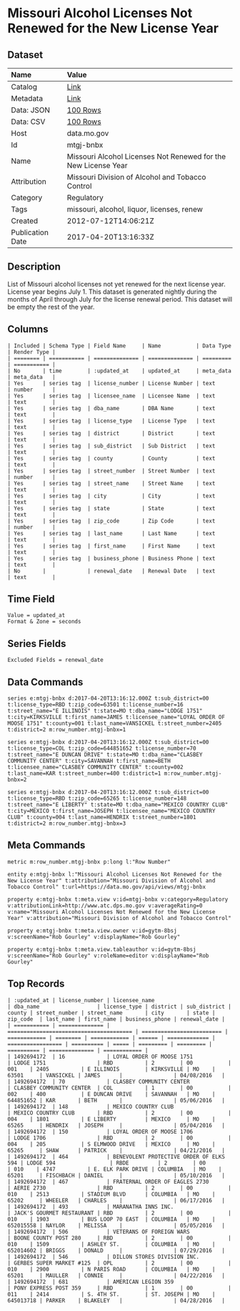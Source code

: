 # Missouri Alcohol Licenses Not Renewed for the New License Year

## Dataset

| Name | Value |
| :--- | :---- |
| Catalog | [Link](https://catalog.data.gov/dataset/missouri-alcohol-licenses-not-renewed-4eb86) |
| Metadata | [Link](https://data.mo.gov/api/views/mtgj-bnbx) |
| Data: JSON | [100 Rows](https://data.mo.gov/api/views/mtgj-bnbx/rows.json?max_rows=100) |
| Data: CSV | [100 Rows](https://data.mo.gov/api/views/mtgj-bnbx/rows.csv?max_rows=100) |
| Host | data.mo.gov |
| Id | mtgj-bnbx |
| Name | Missouri Alcohol Licenses Not Renewed for the New License Year |
| Attribution | Missouri Division of Alcohol and Tobacco Control |
| Category | Regulatory |
| Tags | missouri, alcohol, liquor, licenses, renew |
| Created | 2012-07-12T14:06:21Z |
| Publication Date | 2017-04-20T13:16:33Z |

## Description

List of Missouri alcohol licenses not yet renewed for the next license year.  License year begins July 1.  This dataset is generated nightly during the months of April through July for the license renewal period.  This dataset will be empty the rest of the year.

## Columns

```ls
| Included | Schema Type | Field Name     | Name           | Data Type | Render Type |
| ======== | =========== | ============== | ============== | ========= | =========== |
| No       | time        | :updated_at    | updated_at     | meta_data | meta_data   |
| Yes      | series tag  | license_number | License Number | text      | number      |
| Yes      | series tag  | licensee_name  | Licensee Name  | text      | text        |
| Yes      | series tag  | dba_name       | DBA Name       | text      | text        |
| Yes      | series tag  | license_type   | License Type   | text      | text        |
| Yes      | series tag  | district       | District       | text      | text        |
| Yes      | series tag  | sub_district   | Sub District   | text      | text        |
| Yes      | series tag  | county         | County         | text      | text        |
| Yes      | series tag  | street_number  | Street Number  | text      | number      |
| Yes      | series tag  | street_name    | Street Name    | text      | text        |
| Yes      | series tag  | city           | City           | text      | text        |
| Yes      | series tag  | state          | State          | text      | text        |
| Yes      | series tag  | zip_code       | Zip Code       | text      | number      |
| Yes      | series tag  | last_name      | Last Name      | text      | text        |
| Yes      | series tag  | first_name     | First Name     | text      | text        |
| Yes      | series tag  | business_phone | Business Phone | text      | text        |
| No       |             | renewal_date   | Renewal Date   | text      | text        |
```

## Time Field

```ls
Value = updated_at
Format & Zone = seconds
```

## Series Fields

```ls
Excluded Fields = renewal_date
```

## Data Commands

```ls
series e:mtgj-bnbx d:2017-04-20T13:16:12.000Z t:sub_district=00 t:license_type=RBD t:zip_code=63501 t:license_number=16 t:street_name="E ILLINOIS" t:state=MO t:dba_name="LODGE 1751" t:city=KIRKSVILLE t:first_name=JAMES t:licensee_name="LOYAL ORDER OF MOOSE 1751" t:county=001 t:last_name=VANSICKEL t:street_number=2405 t:district=2 m:row_number.mtgj-bnbx=1

series e:mtgj-bnbx d:2017-04-20T13:16:12.000Z t:sub_district=00 t:license_type=COL t:zip_code=644851652 t:license_number=70 t:street_name="E DUNCAN DRIVE" t:state=MO t:dba_name="CLASBEY COMMUNITY CENTER" t:city=SAVANNAH t:first_name=BETH t:licensee_name="CLASBEY COMMUNITY CENTER" t:county=002 t:last_name=KAR t:street_number=400 t:district=1 m:row_number.mtgj-bnbx=2

series e:mtgj-bnbx d:2017-04-20T13:16:12.000Z t:sub_district=00 t:license_type=RBD t:zip_code=65265 t:license_number=148 t:street_name="E LIBERTY" t:state=MO t:dba_name="MEXICO COUNTRY CLUB" t:city=MEXICO t:first_name=JOSEPH t:licensee_name="MEXICO COUNTRY CLUB" t:county=004 t:last_name=HENDRIX t:street_number=1801 t:district=2 m:row_number.mtgj-bnbx=3
```

## Meta Commands

```ls
metric m:row_number.mtgj-bnbx p:long l:"Row Number"

entity e:mtgj-bnbx l:"Missouri Alcohol Licenses Not Renewed for the New License Year" t:attribution="Missouri Division of Alcohol and Tobacco Control" t:url=https://data.mo.gov/api/views/mtgj-bnbx

property e:mtgj-bnbx t:meta.view v:id=mtgj-bnbx v:category=Regulatory v:attributionLink=http://www.atc.dps.mo.gov v:averageRating=0 v:name="Missouri Alcohol Licenses Not Renewed for the New License Year" v:attribution="Missouri Division of Alcohol and Tobacco Control"

property e:mtgj-bnbx t:meta.view.owner v:id=gytm-8bsj v:screenName="Rob Gourley" v:displayName="Rob Gourley"

property e:mtgj-bnbx t:meta.view.tableauthor v:id=gytm-8bsj v:screenName="Rob Gourley" v:roleName=editor v:displayName="Rob Gourley"
```

## Top Records

```ls
| :updated_at | license_number | licensee_name                           | dba_name                  | license_type | district | sub_district | county | street_number | street_name       | city       | state | zip_code  | last_name | first_name | business_phone | renewal_date | 
| =========== | ============== | ======================================= | ========================= | ============ | ======== | ============ | ====== | ============= | ================= | ========== | ===== | ========= | ========= | ========== | ============== | ============ | 
| 1492694172  | 16             | LOYAL ORDER OF MOOSE 1751               | LODGE 1751                | RBD          | 2        | 00           | 001    | 2405          | E ILLINOIS        | KIRKSVILLE | MO    | 63501     | VANSICKEL | JAMES      |                | 04/08/2016   | 
| 1492694172  | 70             | CLASBEY COMMUNITY CENTER                | CLASBEY COMMUNITY CENTER  | COL          | 1        | 00           | 002    | 400           | E DUNCAN DRIVE    | SAVANNAH   | MO    | 644851652 | KAR       | BETH       |                | 05/06/2016   | 
| 1492694172  | 148            | MEXICO COUNTRY CLUB                     | MEXICO COUNTRY CLUB       | RBD          | 2        | 00           | 004    | 1801          | E LIBERTY         | MEXICO     | MO    | 65265     | HENDRIX   | JOSEPH     |                | 05/04/2016   | 
| 1492694172  | 150            | LOYAL ORDER OF MOOSE 1706               | LODGE 1706                | RBD          | 2        | 00           | 004    | 205           | S ELMWOOD DRIVE   | MEXICO     | MO    | 65265     | SHAW      | PATRICK    |                | 04/21/2016   | 
| 1492694172  | 464            | BENEVOLENT PROTECTIVE ORDER OF ELKS 594 | LODGE 594                 | RBDE         | 2        | 00           | 010    | 4747          | E. ELK PARK DRIVE | COLUMBIA   | MO    | 65201     | FISCHBACH | DANIEL     |                | 05/10/2016   | 
| 1492694172  | 467            | FRATERNAL ORDER OF EAGLES 2730          | AERIE 2730                | RBD          | 2        | 00           | 010    | 2513          | STADIUM BLVD      | COLUMBIA   | MO    | 65202     | WHEELER   | CHARLES    |                | 06/17/2016   | 
| 1492694172  | 493            | MARANATHA INNS INC.                     | JACK'S GOURMET RESTAURANT | RBD          | 2        | 00           | 010    | 1903          | BUS LOOP 70 EAST  | COLUMBIA   | MO    | 652015558 | NAYLOR    | MELISSA    |                | 05/05/2016   | 
| 1492694172  | 506            | VETERANS OF FOREIGN WARS                | BOONE COUNTY POST 280     | RBD          | 2        | 00           | 010    | 1509          | ASHLEY ST.        | COLUMBIA   | MO    | 652014602 | BRIGGS    | DONALD     |                | 07/29/2016   | 
| 1492694172  | 546            | DILLON STORES DIVISION INC.             | GERBES SUPER MARKET #125  | OPL          | 2        | 00           | 010    | 2900          | N PARIS ROAD      | COLUMBIA   | MO    | 65201     | MAULLER   | CONNIE     |                | 04/22/2016   | 
| 1492694172  | 681            | AMERICAN LEGION 359                     | PONY EXPRESS POST 359     | RBD          | 1        | 00           | 011    | 2414          | S. 4TH ST.        | ST. JOSEPH | MO    | 645013718 | PARKER    | BLAKELEY   |                | 04/28/2016   | 
```